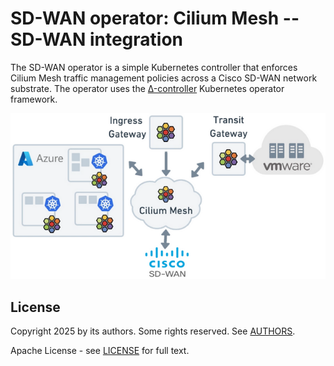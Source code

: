 # SD-WAN operator: Cilium Mesh -- SD-WAN integration

The SD-WAN operator is a simple Kubernetes controller that enforces Cilium Mesh traffic management policies across a Cisco SD-WAN network substrate. The operator uses the [Δ-controller](https://github.com/hsnlab/dcontroller) Kubernetes operator framework.

![Cilium Mesh -- SD-WAN integration architecture](/img/sdwan-cilium-arch.png)

## License

Copyright 2025 by its authors. Some rights reserved. See [AUTHORS](AUTHORS).

Apache License - see [LICENSE](LICENSE) for full text.
